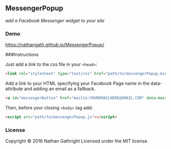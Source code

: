 MessengerPopup
-------

[1]: <http://nathangathright.com/messengerPopup/>

_add a Facebook Messenger widget to your site_

### Demo

https://nathangath.github.io/MessengerPopup/

###Instructions

Just add a link to the css file in your `<head>`:
```html
<link rel="stylesheet" type="text/css" href="path/to/messengerPopup.min.css">
```

Add a link to your HTML specifying your Facebook Page name in the data-attribute and adding an email as a fallback.
```html
<a id="messengerButton" href="mailto:YOUREMAILHERE@GMAIL.COM" data-messengerPage="https://www.facebook.com/YOURBRANDPAGEHERE" onclick="toggleVisibility();">Message Us</a>
```

Then, before your closing ```<body>``` tag add:

```html
<script src="path/to/messengerPopup.js"></script>
```

### License

Copyright © 2016 Nathan Gathright
Licensed under the MIT license.
